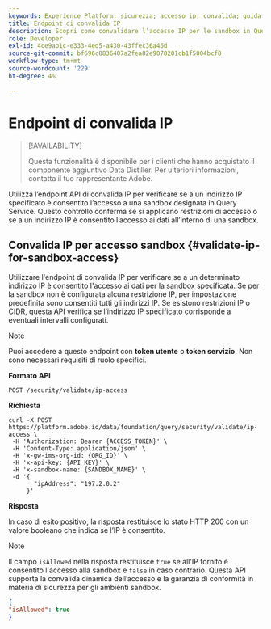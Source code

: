 ```yaml
---
keywords: Experience Platform; sicurezza; accesso ip; convalida; guida API; servizio query; verifica IP
title: Endpoint di convalida IP
description: Scopri come convalidare l’accesso IP per le sandbox in Query Service utilizzando l’endpoint API di convalida IP.
role: Developer
exl-id: 4ce9ab1c-e333-4ed5-a430-43ffec36a46d
source-git-commit: bf696c8836407a2fea82e9078201cb1f5004bcf8
workflow-type: tm+mt
source-wordcount: '229'
ht-degree: 4%

---
```


# Endpoint di convalida IP

>[!AVAILABILITY]
>
>Questa funzionalità è disponibile per i clienti che hanno acquistato il componente aggiuntivo Data Distiller. Per ulteriori informazioni, contatta il tuo rappresentante Adobe.

Utilizza l’endpoint API di convalida IP per verificare se a un indirizzo IP specificato è consentito l’accesso a una sandbox designata in Query Service. Questo controllo conferma se si applicano restrizioni di accesso o se a un indirizzo IP è consentito l’accesso ai dati all’interno di una sandbox.

## Convalida IP per accesso sandbox {#validate-ip-for-sandbox-access}

Utilizzare l&#39;endpoint di convalida IP per verificare se a un determinato indirizzo IP è consentito l&#39;accesso ai dati per la sandbox specificata. Se per la sandbox non è configurata alcuna restrizione IP, per impostazione predefinita sono consentiti tutti gli indirizzi IP. Se esistono restrizioni IP o CIDR, questa API verifica se l’indirizzo IP specificato corrisponde a eventuali intervalli configurati.

>[!NOTE]
>
>Puoi accedere a questo endpoint con **token utente** o **token servizio**. Non sono necessari requisiti di ruolo specifici.

**Formato API**

```http
POST /security/validate/ip-access
```

**Richiesta**

```shell
curl -X POST https://platform.adobe.io/data/foundation/query/security/validate/ip-access \
 -H 'Authorization: Bearer {ACCESS_TOKEN}' \
 -H 'Content-Type: application/json' \
 -H 'x-gw-ims-org-id: {ORG_ID}' \
 -H 'x-api-key: {API_KEY}' \
 -H 'x-sandbox-name: {SANDBOX_NAME}' \
 -d '{
       "ipAddress": "197.2.0.2"
     }'
```

**Risposta**

In caso di esito positivo, la risposta restituisce lo stato HTTP 200 con un valore booleano che indica se l’IP è consentito.

>[!NOTE]
>
>Il campo `isAllowed` nella risposta restituisce `true` se all&#39;IP fornito è consentito l&#39;accesso alla sandbox e `false` in caso contrario. Questa API supporta la convalida dinamica dell’accesso e la garanzia di conformità in materia di sicurezza per gli ambienti sandbox.

```json
{
"isAllowed": true
}
```
